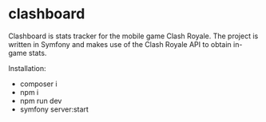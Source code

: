 # clashboard
Clashboard is stats tracker for the mobile game Clash Royale. The project is written in Symfony and makes use of the Clash Royale API to obtain in-game stats.

Installation:
- composer i
- npm i
- npm run dev
- symfony server:start
